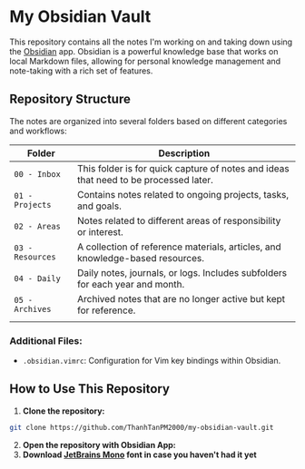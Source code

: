 # My Obsidian Vault

This repository contains all the notes I'm working on and taking down using the [Obsidian](https://obsidian.md/) app. Obsidian is a powerful knowledge base that works on local Markdown files, allowing for personal knowledge management and note-taking with a rich set of features.

## Repository Structure

The notes are organized into several folders based on different categories and workflows:

| Folder           | Description                                                                          |
| ---------------- | ------------------------------------------------------------------------------------ |
| `00 - Inbox`     | This folder is for quick capture of notes and ideas that need to be processed later. |
| `01 - Projects`  | Contains notes related to ongoing projects, tasks, and goals.                        |
| `02 - Areas`     | Notes related to different areas of responsibility or interest.                      |
| `03 - Resources` | A collection of reference materials, articles, and knowledge-based resources.        |
| `04 - Daily`     | Daily notes, journals, or logs. Includes subfolders for each year and month.         |
| `05 - Archives`  | Archived notes that are no longer active but kept for reference.                     |
|                  |                                                                                      |

### Additional Files:
- `.obsidian.vimrc`: Configuration for Vim key bindings within Obsidian.
## How to Use This Repository

1. **Clone the repository:**

```bash
git clone https://github.com/ThanhTanPM2000/my-obsidian-vault.git
```

2. **Open the repository with Obsidian App:**
3. **Download [JetBrains Mono](https://www.jetbrains.com/lp/mono/) font in case you haven't had it yet**